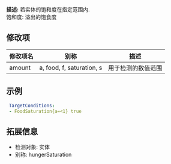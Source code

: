 **描述:** 若实体的饱和度在指定范围内.  
饱和度: 溢出的饱食度

修改项
---

| 修改项名  | 别称           | 描述                      |
| --------- | -------------- | ------------------------- |
| amount | a, food, f, saturation, s | 用于检测的数值范围 |

示例
---

```yaml
 TargetConditions:
 - FoodSaturation{a=<1} true
```

拓展信息
---

- 检测对象: 实体
- 别称: hungerSaturation